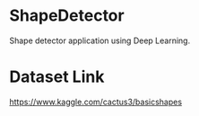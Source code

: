 # ShapeDetector
Shape detector application using Deep Learning.

# Dataset Link
https://www.kaggle.com/cactus3/basicshapes

